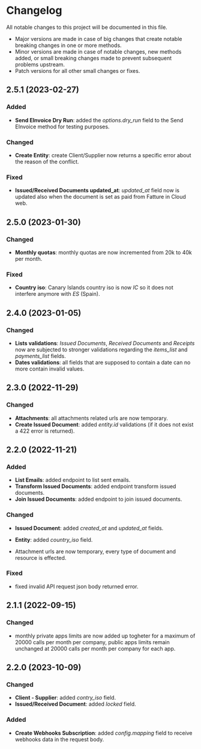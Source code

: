 # Changelog

All notable changes to this project will be documented in this file.
* Major versions are made in case of big changes that create notable breaking changes in one or more methods.
* Minor versions are made in case of notable changes, new methods added, or small breaking changes made to prevent subsequent problems upstream.
* Patch versions for all other small changes or fixes.

## 2.5.1 (2023-02-27)

### Added

* **Send EInvoice Dry Run**: added the *options.dry_run* field to the Send EInvoice method for testing purposes.

### Changed

* **Create Entity**: create Client/Supplier now returns a specific error about the reason of the conflict.

### Fixed

* **Issued/Received Documents updated_at**: *updated_at* field now is updated also when the document is set as paid from Fatture in Cloud web.

## 2.5.0 (2023-01-30)

### Changed

* **Monthly quotas**: monthly quotas are now incremented from 20k to 40k per month.

### Fixed

* **Country iso**: Canary Islands country iso is now *IC* so it does not interfere anymore with *ES* (Spain).

## 2.4.0 (2023-01-05)

### Changed

* **Lists validations**: *Issued Documents*, *Received Documents* and *Receipts* now are subjected to stronger validations regarding the *items_list* and *payments_list* fields.
* **Dates validations**: all fields that are supposed to contain a date can no more contain invalid values.

## 2.3.0 (2022-11-29)

### Changed

* **Attachments**: all attachments related urls are now temporary.
* **Create Issued Document**: added *entity.id* validations (if it does not exist a 422 error is returned).

## 2.2.0 (2022-11-21)

### Added

* **List Emails**: added endpoint to list sent emails.
* **Transform Issued Documents**: added endpoint transform issued documents.
* **Join Issued Documents**: added endpoint to join issued documents.

### Changed

* **Issued Document**: added *created_at* and *updated_at* fields.
* **Entity**: added *country_iso* field.

* Attachment urls are now temporary, every type of document and resource is effected.

### Fixed

* fixed invalid API request json body returned error.

## 2.1.1 (2022-09-15)

### Changed

* monthly private apps limits are now added up togheter for a maximum of 20000 calls per month per company, public apps limits remain unchanged at 20000 calls per month per company for each app.

## 2.2.0 (2023-10-09)

### Changed

* **Client - Supplier**: added *contry_iso* field.
* **Issued/Received Document**: added *locked* field.

### Added

* **Create Webhooks Subscription**: added *config.mapping* field to receive webhooks data in the request body.
